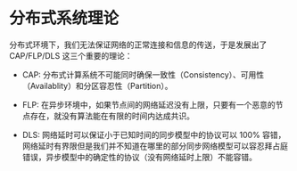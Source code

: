 # 分布式系统理论

分布式环境下，我们无法保证网络的正常连接和信息的传送，于是发展出了 CAP/FLP/DLS 这三个重要的理论：

- CAP: 分布式计算系统不可能同时确保一致性（Consistency）、可用性（Availablity）和分区容忍性（Partition）。

- FLP: 在异步环境中，如果节点间的网络延迟没有上限，只要有一个恶意的节点存在，就没有算法能在有限的时间内达成共识。

- DLS: 网络延时可以保证小于已知时间的同步模型中的协议可以 100% 容错，网络延时有界限但是我们并不知道在哪里的部分同步网络模型可以容忍拜占庭错误，异步模型中的确定性的协议（没有网络延时上限）不能容错。
